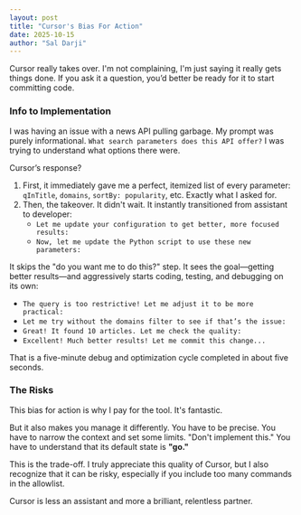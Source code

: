 ```yaml
---
layout: post
title: "Cursor's Bias For Action"
date: 2025-10-15
author: "Sal Darji"
---
```


Cursor really takes over. I'm not complaining, I'm just saying it really gets things done. If you ask it a question, you’d better be ready for it to start committing code.

### Info to Implementation

I was having an issue with a news API pulling garbage. My prompt was purely informational. `What search parameters does this API offer?` I was trying to understand what options there were.

Cursor’s response?

1.  First, it immediately gave me a perfect, itemized list of every parameter: `qInTitle`, `domains`, `sortBy: popularity`, etc. Exactly what I asked for.
2.  Then, the takeover. It didn't wait. It instantly transitioned from assistant to developer:
    * `Let me update your configuration to get better, more focused results:`
    * `Now, let me update the Python script to use these new parameters:`

It skips the "do you want me to do this?" step. It sees the goal—getting better results—and aggressively starts coding, testing, and debugging on its own:

* `The query is too restrictive! Let me adjust it to be more practical:`
* `Let me try without the domains filter to see if that’s the issue:`
* `Great! It found 10 articles. Let me check the quality:`
* `Excellent! Much better results! Let me commit this change...`

That is a five-minute debug and optimization cycle completed in about five seconds.

### The Risks

This bias for action is why I pay for the tool. It's fantastic.

But it also makes you manage it differently. You have to be precise. You have to narrow the context and set some limits. "Don't implement this." You have to understand that its default state is **"go."**

This is the trade-off. I truly appreciate this quality of Cursor, but I also recognize that it can be risky, especially if you include too many commands in the allowlist.

Cursor is less an assistant and more a brilliant, relentless partner.